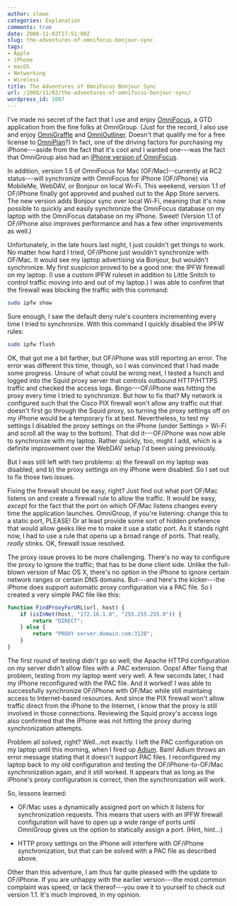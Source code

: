 ```yaml
---
author: slowe
categories: Explanation
comments: true
date: 2008-11-02T17:51:00Z
slug: the-adventures-of-omnifocus-bonjour-sync
tags:
- Apple
- iPhone
- macOS
- Networking
- Wireless
title: The Adventures of OmniFocus Bonjour Sync
url: /2008/11/02/the-adventures-of-omnifocus-bonjour-sync/
wordpress_id: 1007
---
```


I've made no secret of the fact that I use and enjoy [OmniFocus](http://www.omnigroup.com/applications/omnifocus/), a GTD application from the fine folks at OmniGroup. (Just for the record, I also use and enjoy [OmniGraffle](http://www.omnigroup.com/applications/omnigraffle/) and [OmniOutliner](http://www.omnigroup.com/applications/omnioutliner/). Doesn't that qualify me for a free license to [OmniPlan](http://www.omnigroup.com/applications/omniplan/)?) In fact, one of the driving factors for purchasing my iPhone---aside from the fact that it's cool and I wanted one---was the fact that OmniGroup also had an [iPhone version of OmniFocus](http://www.omnigroup.com/applications/omnifocus/iphone/).

In addition, version 1.5 of OmniFocus for Mac (OF/Mac)--currently at RC2 status---will synchronize with OmniFocus for iPhone (OF/iPhone) via MobileMe, WebDAV, or Bonjour on local Wi-Fi. This weekend, version 1.1 of OF/iPhone finally got approved and pushed out to the App Store servers. The new version adds Bonjour sync over local Wi-Fi, meaning that it's now possible to quickly and easily synchronize the OmniFocus database on my laptop with the OmniFocus database on my iPhone. Sweet! (Version 1.1 of OF/iPhone also improves performance and has a few other improvements as well.)

Unfortunately, in the late hours last night, I just couldn't get things to work. No matter how hard I tried, OF/iPhone just wouldn't synchronize with OF/Mac. It would see my laptop advertising via Bonjour, but wouldn't synchronize. My first suspicion proved to be a good one: the IPFW firewall on my laptop. (I use a custom IPFW ruleset in addition to Little Snitch to control traffic moving into and out of my laptop.) I was able to confirm that the firewall was blocking the traffic with this command:

```bash
sudo ipfw show
```

Sure enough, I saw the default deny rule's counters incrementing every time I tried to synchronize. With this command I quickly disabled the IPFW rules:

```bash
sudo ipfw flush
```

OK, that got me a bit farther, but OF/iPhone was still reporting an error. The error was different this time, though, so I was convinced that I had made some progress. Unsure of what could be wrong next, I tested a hunch and logged into the Squid proxy server that controls outbound HTTP/HTTPS traffic and checked the access logs. Bingo---OF/iPhone was hitting the proxy every time I tried to synchronize. But how to fix that? My network is configured such that the Cisco PIX firewall won't allow any traffic out that doesn't first go through the Squid proxy, so turning the proxy settings off on my iPhone would be a temporary fix at best. Nevertheless, to test my settings I disabled the proxy settings on the iPhone (under Settings > Wi-Fi and scroll all the way to the bottom). That did it---OF/iPhone was now able to synchronize with my laptop. Rather quickly, too, might I add, which is a definite improvement over the WebDAV setup I'd been using previously.

But I was still left with two problems: a) the firewall on my laptop was disabled; and b) the proxy settings on my iPhone were disabled. So I set out to fix those two issues.

Fixing the firewall should be easy, right? Just find out what port OF/Mac listens on and create a firewall rule to allow the traffic. It would be easy, _except_ for the fact that the port on which OF/Mac listens changes every time the application launches. OmniGroup, if you're listening: change this to a static port, PLEASE! Or at least provide some sort of hidden preference that would allow geeks like me to make it use a static port. As it stands right now, I had to use a rule that opens up a broad range of ports. That really, _really_ stinks. OK, firewall issue resolved.

The proxy issue proves to be more challenging. There's no way to configure the proxy to ignore the traffic; that has to be done client side. Unlike the full-blown version of Mac OS X, there's no option in the iPhone to ignore certain network ranges or certain DNS domains. But---and here's the kicker---the iPhone does support automatic proxy configuration via a PAC file. So I created a very simple PAC file like this:

```javascript
function FindProxyForURL(url, host) {
    if (isInNet(host, "172.16.1.0", "255.255.255.0")) {
        return "DIRECT";
    } else {
        return "PROXY server.domain.com:3128";
    }
}
```

The first round of testing didn't go so well; the Apache HTTPd configuration on my server didn't allow files with a .PAC extension. Oops! After fixing that problem, testing from my laptop went very well. A few seconds later, I had my iPhone reconfigured with the PAC file. And it worked! I was able to successfully synchronize OF/iPhone with OF/Mac while still maintaing access to Internet-based resources. And since the PIX firewall won't allow traffic direct from the iPhone to the Internet, I know that the proxy is still involved in those connections. Reviewing the Squid proxy's access logs also confirmed that the iPhone was not hitting the proxy during synchronization attempts.

Problem all solved, right? Well...not exactly. I left the PAC configuration on my laptop until this morning, when I fired up [Adium](http://www.adiumx.com/). Bam! Adium throws an error message stating that it doesn't support PAC files. I reconfigured my laptop back to my old configuration and testing the OF/iPhone-to-OF/Mac synchronization again, and it still worked. It appears that as long as the iPhone's proxy configuration is correct, then the synchronization will work.

So, lessons learned:

* OF/Mac uses a dynamically assigned port on which it listens for synchronization requests. This means that users with an IPFW firewall configuration will have to open up a wide range of ports until OmniGroup gives us the option to statically assign a port. (Hint, hint...)

* HTTP proxy settings on the iPhone will interfere with OF/iPhone synchronization, but that can be solved with a PAC file as described above.

Other than this adventure, I am thus far quite pleased with the update to OF/iPhone. If you are unhappy with the earlier version---the most common complaint was speed, or lack thereof---you owe it to yourself to check out version 1.1. It's much improved, in my opinion.
